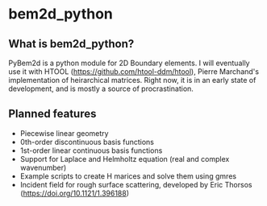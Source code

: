 # bem2d_python

## What is bem2d_python?

PyBem2d is a python module for 2D Boundary elements. I will eventually use it with HTOOL (https://github.com/htool-ddm/htool), Pierre Marchand's implementation of heirarchical matrices. Right now, it is in an early state of development, and is mostly a source of procrastination.

## Planned features
* Piecewise linear geometry
* 0th-order discontinuous basis functions
* 1st-order linear continuous basis functions
* Support for Laplace and Helmholtz equation (real and complex wavenumber)
* Example scripts to create H marices and solve them using gmres
* Incident field for rough surface scattering, developed by Eric Thorsos (https://doi.org/10.1121/1.396188)
